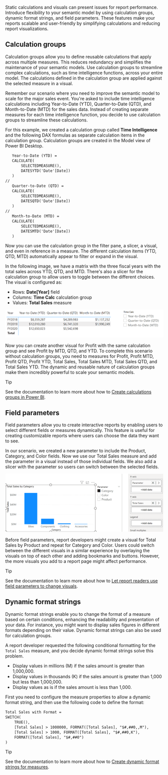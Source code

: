 Static calculations and visuals can present issues for report performance. Introduce flexibility to your semantic model by using calculation groups, dynamic format strings, and field parameters. These features make your reports scalable and user-friendly by simplifying calculations and reducing report visualizations.

## Calculation groups

Calculation groups allow you to define reusable calculations that apply across multiple measures. This reduces redundancy and simplifies the maintenance of your semantic models. Use calculation groups to streamline complex calculations, such as time intelligence functions, across your entire model. The calculations defined in the calculation group are applied against the selected measure in a visual.

Remember our scenario where you need to improve the semantic model to scale for the major sales event. You're asked to include time intelligence calculations including Year-to-Date (YTD), Quarter-to-Date (QTD), and Month-to-Date (MTD) for the sales data. Instead of creating separate measures for each time intelligence function, you decide to use calculation groups to streamline these calculations.

For this example, we created a calculation group called **Time Intelligence** and the following DAX formulas as separate calculation items in the calculation group. Calculation groups are created in the Model view of Power BI Desktop.

```DAX
   Year-to-Date (YTD) = 
   CALCULATE(
       SELECTEDMEASURE(),
       DATESYTD('Date'[Date])
   )
//
   Quarter-to-Date (QTD) = 
   CALCULATE(
       SELECTEDMEASURE(),
       DATESQTD('Date'[Date])
   )
//
   Month-to-Date (MTD) = 
   CALCULATE(
       SELECTEDMEASURE(),
       DATESMTD('Date'[Date])
   )
```

Now you can use the calculation group in the filter pane, a slicer, a visual, and even in reference in a measure. The different calculation items (YTD, QTD, MTD) automatically appear to filter or expand in the visual.

In the following image, we have a matrix with the three fiscal years with the total sales across YTD, QTD, and MTD. There's also a slicer for the calculation group to allow users to toggle between the different choices. The visual is configured as:

- Rows: **Date[Year]** field
- Columns: **Time Calc** calculation group
- Values: **Total Sales** measure

![Screenshot of the matrix visual showing the Total Sales for YTD, QTD, and MTD for each year.](../media/calculation-group-matrix.png)

Now you can create another visual for Profit with the same calculation group and see Profit by MTD, QTD, and YTD. To complete this scenario without calculation groups, you need to measures for Profit, Profit MTD, Profit QTD, Profit YTD, Total Sales, Total Sales MTD, Total Sales QTD, and Total Sales YTD. The dynamic and reusable nature of calculation groups make them incredibly powerful to scale your semantic models.

> [!TIP]
> See the documentation to learn more about how to [Create calculations groups in Power BI](/power-bi/transform-model/calculation-groups).

## Field parameters

Field parameters allow you to create interactive reports by enabling users to select different fields or measures dynamically. This feature is useful for creating customizable reports where users can choose the data they want to see.

In our scenario, we created a new parameter to include the Product, Category, and Color fields. Now we use our Total Sales measure and add the parameter in a visual instead of those individual fields. We also add a slicer with the parameter so users can switch between the selected fields.

![Screenshot of a column chart for Total Sales by Category configured with the parameter in the X-axis and Total Sales in the Y-axis. A slicer is also present to dynamically switch between the Total Sales by Product, Category, and Color.](../media/column-chart-parameter-slicer.png)

Before field parameters, report developers might create a visual for Total Sales by Product and repeat for Category and Color. Users could switch between the different visuals in a similar experience by overlaying the visuals on top of each other and adding bookmarks and buttons. However, the more visuals you add to a report page might affect performance.

> [!TIP]
> See the documentation to learn more about how to [Let report readers use field parameters to change visuals](/power-bi/create-reports/power-bi-field-parameters).

## Dynamic format strings

Dynamic format strings enable you to change the format of a measure based on certain conditions, enhancing the readability and presentation of your data. For instance, you might want to display sales figures in different formats depending on their value. Dynamic format strings can also be used for calculation groups.

A report developer requested the following conditional formatting for the `Total Sales` measure, and you decide dynamic format strings solve this problem.

- Display values in millions (M) if the sales amount is greater than 1,000,000.
- Display values in thousands (K) if the sales amount is greater than 1,000 but less than 1,000,000.
- Display values as is if the sales amount is less than 1,000.

First you need to configure the measure properties to allow a dynamic format string, and then use the following code to define the format:

```DAX
Total Sales with Format = 
SWITCH(
    TRUE(),
    [Total Sales] > 1000000, FORMAT([Total Sales], "$#,##0,,M"),
    [Total Sales] > 1000, FORMAT([Total Sales], "$#,##0,K"),
    FORMAT([Total Sales], "$#,##0")
)
```

> [!TIP]
> See the documentation to learn more about how to [Create dynamic format strings for measures](/power-bi/create-reports/desktop-dynamic-format-strings).
